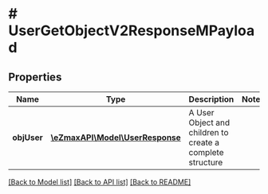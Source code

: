 # # UserGetObjectV2ResponseMPayload

## Properties

Name | Type | Description | Notes
------------ | ------------- | ------------- | -------------
**objUser** | [**\eZmaxAPI\Model\UserResponse**](UserResponse.md) | A User Object and children to create a complete structure |

[[Back to Model list]](../../README.md#models) [[Back to API list]](../../README.md#endpoints) [[Back to README]](../../README.md)
